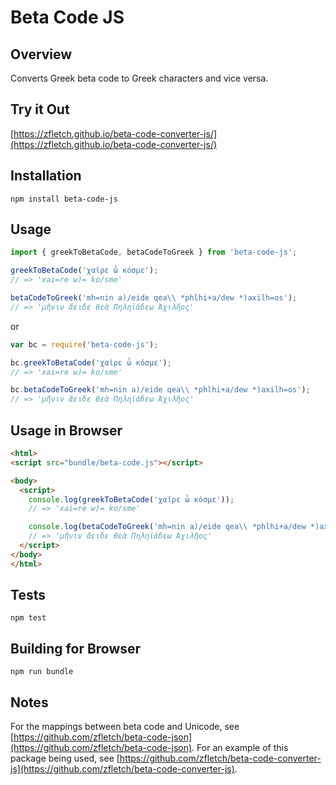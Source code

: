 Beta Code JS
===================

Overview
--------

Converts Greek beta code to Greek characters and vice versa.

Try it Out
----------

[https://zfletch.github.io/beta-code-converter-js/](https://zfletch.github.io/beta-code-converter-js/)

Installation
------------

`npm install beta-code-js`

Usage
-----

```javascript
import { greekToBetaCode, betaCodeToGreek } from 'beta-code-js';

greekToBetaCode('χαῖρε ὦ κόσμε');
// => 'xai=re w)= ko/sme'

betaCodeToGreek('mh=nin a)/eide qea\\ *phlhi+a/dew *)axilh=os');
// => 'μῆνιν ἄειδε θεὰ Πηληϊάδεω Ἀχιλῆος'
```

or

```javascript
var bc = require('beta-code-js');

bc.greekToBetaCode('χαῖρε ὦ κόσμε');
// => 'xai=re w)= ko/sme'

bc.betaCodeToGreek('mh=nin a)/eide qea\\ *phlhi+a/dew *)axilh=os');
// => 'μῆνιν ἄειδε θεὰ Πηληϊάδεω Ἀχιλῆος'

```

Usage in Browser
----------------

```html
<html>
<script src="bundle/beta-code.js"></script>

<body>
  <script>
    console.log(greekToBetaCode('χαῖρε ὦ κόσμε'));
    // => 'xai=re w)= ko/sme'

    console.log(betaCodeToGreek('mh=nin a)/eide qea\\ *phlhi+a/dew *)axilh=os'));
    // => 'μῆνιν ἄειδε θεὰ Πηληϊάδεω Ἀχιλῆος'
  </script>
</body>
</html>
```

Tests
-----

`npm test`

Building for Browser
--------------------

`npm run bundle`

Notes
-----

For the mappings between beta code and Unicode, see [https://github.com/zfletch/beta-code-json](https://github.com/zfletch/beta-code-json).
For an example of this package being used, see [https://github.com/zfletch/beta-code-converter-js](https://github.com/zfletch/beta-code-converter-js).
